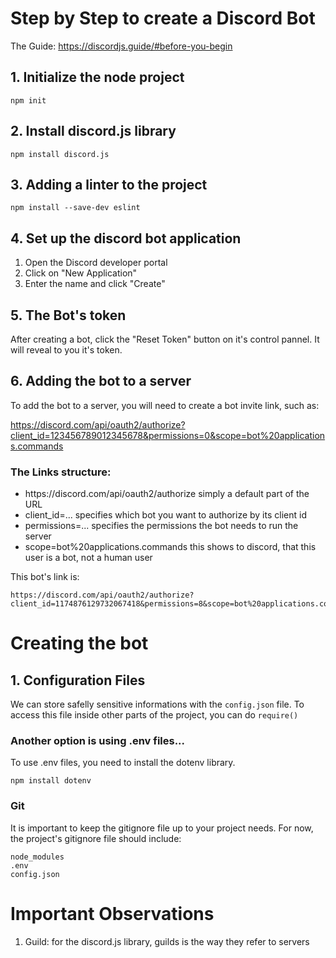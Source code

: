 # Step by Step to create a Discord Bot
The Guide: https://discordjs.guide/#before-you-begin

## 1. Initialize the node project
```
npm init
```

## 2. Install discord.js library
```
npm install discord.js
```

## 3. Adding a linter to the project
```
npm install --save-dev eslint
```

## 4. Set up the discord bot application
<ol>
    <li>Open the Discord developer portal</li>
    <li>Click on "New Application"</li>
    <li>Enter the name and click "Create"</li>
</ol>

## 5. The Bot's token
After creating a bot, click the "Reset Token" button on it's control pannel. It will reveal to you it's token.

## 6. Adding the bot to a server
To add the bot to a server, you will need to create a bot invite link, such as:

https://discord.com/api/oauth2/authorize?client_id=123456789012345678&permissions=0&scope=bot%20applications.commands

### The Links structure:
<ul>
    <li>https://discord.com/api/oauth2/authorize simply a default part of the URL</li>
    <li>client_id=... specifies which bot you want to authorize by its client id</li>
    <li>permissions=... specifies the permissions the bot needs to run the server</li>
    <li>scope=bot%20applications.commands this shows to discord, that this user is a bot, not a human user</li>
</ul>

This bot's link is:
```
https://discord.com/api/oauth2/authorize?client_id=1174876129732067418&permissions=8&scope=bot%20applications.commands
```

# Creating the bot

## 1. Configuration Files
We can store safelly sensitive informations with the ```config.json``` file.
To access this file inside other parts of the project, you can do ```require()```

### Another option is using .env files...
To use .env files, you need to install the dotenv library. 
```
npm install dotenv
```

### Git
It is important to keep the gitignore file up to your project needs.
For now, the project's gitignore file should include:
```
node_modules
.env
config.json
```

# Important Observations
<ol>
    <li>Guild: for the discord.js library, guilds is the way they refer to servers</li>
</ol>
